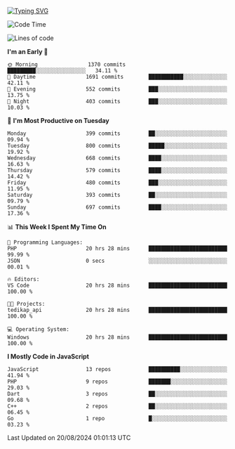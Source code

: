 [![Typing SVG](https://readme-typing-svg.demolab.com?font=Fira+Code&pause=1000&color=F7F7F7&random=false&width=435&lines=Hi+%F0%9F%91%8B%2C+I'm+Rafiu+Sidqi;Junior+Backend+Developer)](https://git.io/typing-svg)
<!--START_SECTION:waka-->
![Code Time](http://img.shields.io/badge/Code%20Time-345%20hrs%2034%20mins-blue)

![Lines of code](https://img.shields.io/badge/From%20Hello%20World%20I%27ve%20Written-1.5%20million%20lines%20of%20code-blue)

**I'm an Early 🐤** 

```text
🌞 Morning                1370 commits        █████████░░░░░░░░░░░░░░░░   34.11 % 
🌆 Daytime                1691 commits        ███████████░░░░░░░░░░░░░░   42.11 % 
🌃 Evening                552 commits         ███░░░░░░░░░░░░░░░░░░░░░░   13.75 % 
🌙 Night                  403 commits         ███░░░░░░░░░░░░░░░░░░░░░░   10.03 % 
```
📅 **I'm Most Productive on Tuesday** 

```text
Monday                   399 commits         ██░░░░░░░░░░░░░░░░░░░░░░░   09.94 % 
Tuesday                  800 commits         █████░░░░░░░░░░░░░░░░░░░░   19.92 % 
Wednesday                668 commits         ████░░░░░░░░░░░░░░░░░░░░░   16.63 % 
Thursday                 579 commits         ████░░░░░░░░░░░░░░░░░░░░░   14.42 % 
Friday                   480 commits         ███░░░░░░░░░░░░░░░░░░░░░░   11.95 % 
Saturday                 393 commits         ██░░░░░░░░░░░░░░░░░░░░░░░   09.79 % 
Sunday                   697 commits         ████░░░░░░░░░░░░░░░░░░░░░   17.36 % 
```


📊 **This Week I Spent My Time On** 

```text
💬 Programming Languages: 
PHP                      20 hrs 28 mins      █████████████████████████   99.99 % 
JSON                     0 secs              ░░░░░░░░░░░░░░░░░░░░░░░░░   00.01 % 

🔥 Editors: 
VS Code                  20 hrs 28 mins      █████████████████████████   100.00 % 

🐱‍💻 Projects: 
tedikap_api              20 hrs 28 mins      █████████████████████████   100.00 % 

💻 Operating System: 
Windows                  20 hrs 28 mins      █████████████████████████   100.00 % 
```

**I Mostly Code in JavaScript** 

```text
JavaScript               13 repos            ██████████░░░░░░░░░░░░░░░   41.94 % 
PHP                      9 repos             ███████░░░░░░░░░░░░░░░░░░   29.03 % 
Dart                     3 repos             ██░░░░░░░░░░░░░░░░░░░░░░░   09.68 % 
C++                      2 repos             ██░░░░░░░░░░░░░░░░░░░░░░░   06.45 % 
Go                       1 repo              █░░░░░░░░░░░░░░░░░░░░░░░░   03.23 % 
```




 Last Updated on 20/08/2024 01:01:13 UTC
<!--END_SECTION:waka-->
